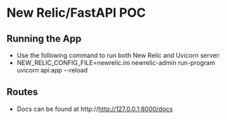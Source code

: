 # New Relic/FastAPI POC


## Running the App
- Use the following command to run both New Relic and Uvicorn server:
- NEW_RELIC_CONFIG_FILE=newrelic.ini newrelic-admin run-program uvicorn api:app --reload

## Routes
 - Docs can be found at http://http://127.0.0.1:8000/docs